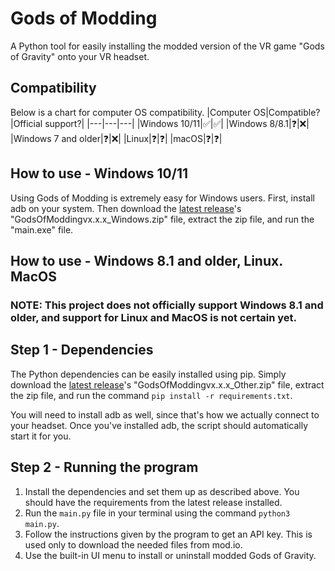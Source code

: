 # Gods of Modding
A Python tool for easily installing the modded version of the VR game "Gods of Gravity" onto your VR headset.

## Compatibility
Below is a chart for computer OS compatibility.
|Computer OS|Compatible?|Official support?|
|---|---|---|
|Windows 10/11|✅|✅|
|Windows 8/8.1|❓|❌|
|Windows 7 and older|❓|❌|
|Linux|❓|❓|
|macOS|❓|❓|

## How to use - Windows 10/11
Using Gods of Modding is extremely easy for Windows users. First, install adb on your system. Then download the [latest release](https://github.com/Masked8bit/Gods-of-Modding/releases/latest)'s "GodsOfModdingvx.x.x_Windows.zip" file, extract the zip file, and run the "main.exe" file.

## How to use - Windows 8.1 and older, Linux. MacOS
### NOTE: This project does not officially support Windows 8.1 and older, and support for Linux and MacOS is not certain yet.

## Step 1 - Dependencies
The Python dependencies can be easily installed using pip. Simply download the [latest release](https://github.com/Masked8bit/Gods-of-Modding/releases/latest)'s "GodsOfModdingvx.x.x_Other.zip" file, extract the zip file, and run the command `pip install -r requirements.txt`.

You will need to install adb as well, since that's how we actually connect to your headset. Once you've installed adb, the script should automatically start it for you.

## Step 2 - Running the program
1. Install the dependencies and set them up as described above. You should have the requirements from the latest release installed.
2. Run the `main.py` file in your terminal using the command `python3 main.py`.
3. Follow the instructions given by the program to get an API key. This is used only to download the needed files from mod.io.
4. Use the built-in UI menu to install or uninstall modded Gods of Gravity.
